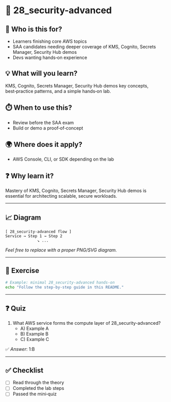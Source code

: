 # 📁 28_security-advanced

## 🧭 Who is this for?
- Learners finishing core AWS topics
- SAA candidates needing deeper coverage of KMS, Cognito, Secrets Manager, Security Hub demos
- Devs wanting hands‑on experience

## 💡 What will you learn?
KMS, Cognito, Secrets Manager, Security Hub demos key concepts, best‑practice patterns, and a simple hands‑on lab.

## ⏱️ When to use this?
- Review before the SAA exam
- Build or demo a proof‑of‑concept

## 🌍 Where does it apply?
- AWS Console, CLI, or SDK depending on the lab

## ❓ Why learn it?
Mastery of KMS, Cognito, Secrets Manager, Security Hub demos is essential for architecting scalable, secure workloads.

---

## 📈 Diagram
```
[ 28_security-advanced flow ]
Service → Step 1 → Step 2
              ↘︎ ...
```
_Feel free to replace with a proper PNG/SVG diagram._

---

## 📝 Exercise
```bash
# Example: minimal 28_security-advanced hands‑on
echo "Follow the step‑by‑step guide in this README."
```

---

## ❓ Quiz
1. What AWS service forms the compute layer of 28_security-advanced?  
   - A) Example A  
   - B) Example B  
   - C) Example C

✅ *Answer*: 1:B

---

## ✅ Checklist
- [ ] Read through the theory
- [ ] Completed the lab steps
- [ ] Passed the mini‑quiz
